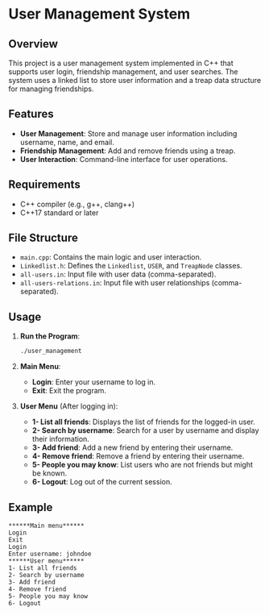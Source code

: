 # User Management System

## Overview

This project is a user management system implemented in C++ that supports user login, friendship management, and user searches. The system uses a linked list to store user information and a treap data structure for managing friendships.

## Features

- **User Management**: Store and manage user information including username, name, and email.
- **Friendship Management**: Add and remove friends using a treap.
- **User Interaction**: Command-line interface for user operations.

## Requirements

- C++ compiler (e.g., g++, clang++)
- C++17 standard or later

## File Structure

- `main.cpp`: Contains the main logic and user interaction.
- `Linkedlist.h`: Defines the `Linkedlist`, `USER`, and `TreapNode` classes.
- `all-users.in`: Input file with user data (comma-separated).
- `all-users-relations.in`: Input file with user relationships (comma-separated).

## Usage

1. **Run the Program**:

    ```bash
    ./user_management
    ```

2. **Main Menu**:

    - **Login**: Enter your username to log in.
    - **Exit**: Exit the program.

3. **User Menu** (After logging in):

    - **1- List all friends**: Displays the list of friends for the logged-in user.
    - **2- Search by username**: Search for a user by username and display their information.
    - **3- Add friend**: Add a new friend by entering their username.
    - **4- Remove friend**: Remove a friend by entering their username.
    - **5- People you may know**: List users who are not friends but might be known.
    - **6- Logout**: Log out of the current session.

## Example

```plaintext
******Main menu******
Login
Exit
Login
Enter username: johndoe
******User menu******
1- List all friends
2- Search by username
3- Add friend
4- Remove friend
5- People you may know
6- Logout
